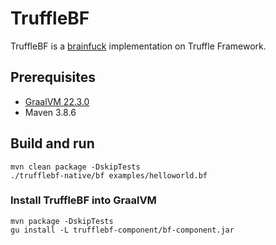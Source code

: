# TruffleBF

TruffleBF is a [brainfuck](https://en.wikipedia.org/wiki/Brainfuck) implementation on Truffle Framework.

## Prerequisites

- [GraalVM 22.3.0](http://www.graalvm.org/docs/getting-started/)
- Maven 3.8.6

## Build and run

```shell
mvn clean package -DskipTests
./trufflebf-native/bf examples/helloworld.bf
```

### Install TruffleBF into GraalVM

```shell
mvn package -DskipTests
gu install -L trufflebf-component/bf-component.jar 
```
